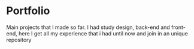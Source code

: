 # Portfolio
Main projects that I made so far. I had study design, back-end and front-end, here I get all my experience that i had until now and join in an unique repository
